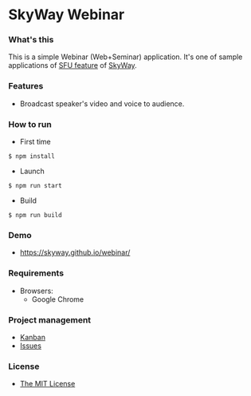 # SkyWay Webinar

### What's this

This is a simple Webinar (Web+Seminar) application.
It's one of sample applications of [SFU feature](http://nttcom.github.io/skyway/alpha-release.html) of [SkyWay](http://skyway.io).

### Features

- Broadcast speaker's video and voice to audience.

### How to run

- First time
```
$ npm install
```
- Launch
```
$ npm run start
```
- Build
```
$ npm run build
```

### Demo

- https://skyway.github.io/webinar/

### Requirements

- Browsers:
    - Google Chrome

### Project management

- [Kanban](https://github.com/skyway/webinar/projects/1)
- [Issues](https://github.com/skyway/webinar/issues)


### License

- [The MIT License](LICENSE)